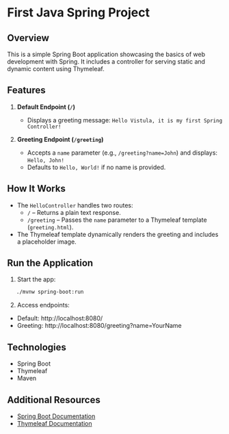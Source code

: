 # First Java Spring Project

## Overview
This is a simple Spring Boot application showcasing the basics of web development with Spring. It includes a controller for serving static and dynamic content using Thymeleaf.

## Features
1. **Default Endpoint (`/`)**
    - Displays a greeting message: `Hello Vistula, it is my first Spring Controller!`

2. **Greeting Endpoint (`/greeting`)**
    - Accepts a `name` parameter (e.g., `/greeting?name=John`) and displays: `Hello, John!`
    - Defaults to `Hello, World!` if no name is provided.

## How It Works
- The `HelloController` handles two routes:
    - `/` – Returns a plain text response.
    - `/greeting` – Passes the `name` parameter to a Thymeleaf template (`greeting.html`).
- The Thymeleaf template dynamically renders the greeting and includes a placeholder image.

## Run the Application
1. Start the app:
```bash
   ./mvnw spring-boot:run
```
2. Access endpoints:
- Default: http://localhost:8080/
- Greeting: http://localhost:8080/greeting?name=YourName

## Technologies
- Spring Boot
- Thymeleaf
- Maven

## Additional Resources
- [Spring Boot Documentation](https://spring.io/projects/spring-boot)
- [Thymeleaf Documentation](https://www.thymeleaf.org/)

